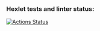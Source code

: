 ### Hexlet tests and linter status:
[![Actions Status](https://github.com/pasadem/typescript-project-81/actions/workflows/hexlet-check.yml/badge.svg)](https://github.com/pasadem/typescript-project-81/actions)